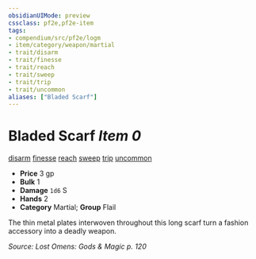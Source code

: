 ```yaml
---
obsidianUIMode: preview
cssclass: pf2e,pf2e-item
tags:
- compendium/src/pf2e/logm
- item/category/weapon/martial
- trait/disarm
- trait/finesse
- trait/reach
- trait/sweep
- trait/trip
- trait/uncommon
aliases: ["Bladed Scarf"]
---
```

# Bladed Scarf *Item 0*  
[disarm](../../../rules/traits/disarm.md)  [finesse](../../../rules/traits/finesse.md)  [reach](../../../rules/traits/reach.md)  [sweep](../../../rules/traits/sweep.md)  [trip](../../../rules/traits/trip.md)  [uncommon](../../../rules/traits/uncommon.md)  

- **Price** 3 gp
- **Bulk** 1
- **Damage** `1d6` S
- **Hands** 2
- **Category** Martial; **Group** Flail 

The thin metal plates interwoven throughout this long scarf turn a fashion accessory into a deadly weapon.

*Source: Lost Omens: Gods & Magic p. 120*